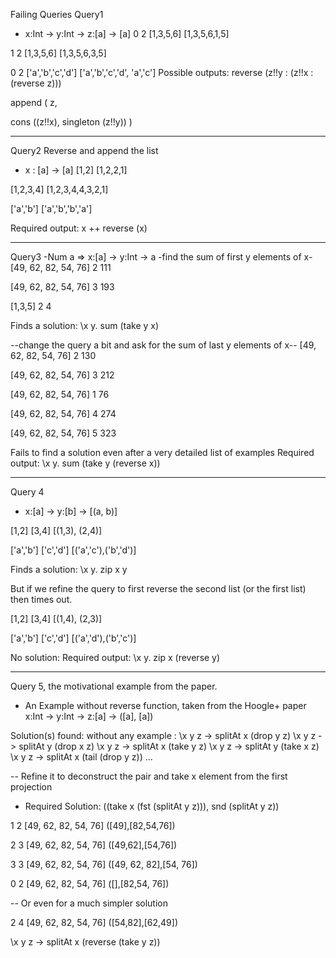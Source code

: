 Failing Queries
Query1
- x:Int -> y:Int -> z:[a] -> [a]
 0
 2
[1,3,5,6]
[1,3,5,6,1,5]

1
2
[1,3,5,6]
[1,3,5,6,3,5]


0
2
['a','b','c','d']
['a','b','c','d', 'a','c']
Possible outputs: 
reverse (z!!y : (z!!x : (reverse z)))

append ( z, 

cons ((z!!x),  singleton (z!!y))
)


*********************************************************
Query2
Reverse and append the list
- x : [a] -> [a]
[1,2]
[1,2,2,1]

[1,2,3,4]
[1,2,3,4,4,3,2,1]

['a','b']
['a','b','b','a']


Required output: x ++ reverse (x)
**************************************************************
Query3
-Num a => x:[a] -> y:Int -> a
-find the sum of first y elements of x-
[49, 62, 82, 54, 76]
2
111

[49, 62, 82, 54, 76]
3
193

[1,3,5]
2
4

Finds a solution: \x y. sum (take y x)

--change the query a bit and ask for the sum of last y elements of x--
[49, 62, 82, 54, 76]
2
130

[49, 62, 82, 54, 76]
3
212

[49, 62, 82, 54, 76]
1
76

[49, 62, 82, 54, 76]
4
274

[49, 62, 82, 54, 76]
5
323

Fails to find a solution even after a very detailed list of examples 
Required output: \x y. sum (take y (reverse x))

*********************************************************************
Query 4
- x:[a] -> y:[b] -> [(a, b)]

[1,2]
[3,4]
[(1,3), (2,4)]

['a','b']
['c','d']
[('a','c'),('b','d')]

Finds a solution: \x y. zip x y 

But if we refine the query to first reverse the second list (or the first list) then times out.

[1,2]
[3,4]
[(1,4), (2,3)]

['a','b']
['c','d']
[('a','d'),('b','c')]

No solution: Required output: \x y. zip x (reverse y)
*********************************************************
Query 5, the motivational example from the paper.


- An Example without reverse function, taken from the Hoogle+ paper 
x:Int -> y:Int -> z:[a] -> ([a], [a])

Solution(s) found: without any example : 
	\x y z -> splitAt x (drop y z)
	\x y z -> splitAt y (drop x z)
\x y z -> splitAt x (take y z)
\x y z -> splitAt y (take x z)
\x y z -> splitAt x (tail (drop y z))
...










-- Refine it to deconstruct the pair and take x element from the first projection
- Required Solution: ((take x (fst (splitAt y z))), snd (splitAt y z))

1
2
[49, 62, 82, 54, 76]
([49],[82,54,76])

2
3
[49, 62, 82, 54, 76]
([49,62],[54,76])

3
3
[49, 62, 82, 54, 76]
([49, 62, 82],[54, 76])


0
2
[49, 62, 82, 54, 76]
([],[82,54, 76])


-- Or even for a much simpler solution

2
4
[49, 62, 82, 54, 76]
([54,82],[62,49])


\x y z -> splitAt x (reverse (take y z))


